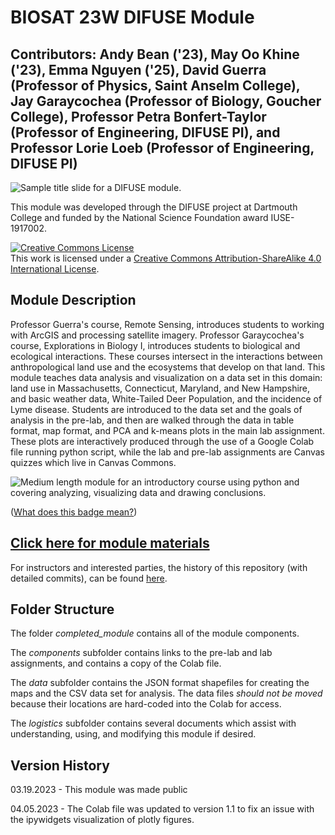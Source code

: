 # BIOSAT 23W DIFUSE Module 

## Contributors: Andy Bean ('23), May Oo Khine ('23), Emma Nguyen ('25), David Guerra (Professor of Physics, Saint Anselm College), Jay Garaycochea (Professor of Biology, Goucher College), Professor Petra Bonfert-Taylor (Professor of Engineering, DIFUSE PI), and Professor Lorie Loeb (Professor of Engineering, DIFUSE PI)

![Sample title slide for a DIFUSE module.](repository-assets/DIFUSE-bio-sat.png)

This module was developed through the DIFUSE project at Dartmouth College and funded by the National Science Foundation award IUSE-1917002.

<a rel="license" href="http://creativecommons.org/licenses/by-sa/4.0/"><img alt="Creative Commons License" style="border-width:0" src="https://i.creativecommons.org/l/by-sa/4.0/88x31.png" /></a><br />This work is licensed under a <a rel="license" href="http://creativecommons.org/licenses/by-sa/4.0/">Creative Commons Attribution-ShareAlike 4.0 International License</a>.

## Module Description 
Professor Guerra's course, Remote Sensing, introduces students to working with ArcGIS and processing satellite imagery. Professor Garaycochea's course, Explorations in Biology I, introduces students to biological and ecological interactions. These courses intersect in the interactions between anthropological land use and the ecosystems that develop on that land. This module teaches data analysis and visualization on a data set in this domain: land use in Massachusetts, Connecticut, Maryland, and New Hampshire, and basic weather data, White-Tailed Deer Population, and the incidence of Lyme disease. Students are introduced to the data set and the goals of analysis in the pre-lab, and then are walked through the data in table format, map format, and PCA and k-means plots in the main lab assignment. These plots are interactively produced through the use of a Google Colab file running python script, while the lab and pre-lab assignments are Canvas quizzes which live in Canvas Commons.  

![Medium length module for an introductory course using python and covering analyzing, visualizing data and drawing conclusions.](repository-assets/sample-badge.png "Medium length module for an introductory course using python and covering analyzing, visualizing data and drawing conclusions.")

(<a href="https://github.com/difuse-dartmouth/.github/blob/8f8f6efff8943871e1fcaa3b6f2daf1531206df6/profile/howto.md">What does this badge mean?</a>)

## [Click here for module materials](completed_module/README.md)

For instructors and interested parties, the history of this repository (with detailed commits), can be found [here](https://github.com/difuse-dartmouth/BIOSAT_W23/commits/main/).

## Folder Structure

The folder *completed_module* contains all of the module components.  

The *components* subfolder contains links to the pre-lab and lab assignments, and contains a copy of the Colab file.

The *data* subfolder contains the JSON format shapefiles for creating the maps and the CSV data set for analysis. The data files *should not be moved* because their locations are hard-coded into the Colab for access. 

The *logistics* subfolder contains several documents which assist with understanding, using, and modifying this module if desired.

## Version History

03.19.2023 - This module was made public

04.05.2023 - The Colab file was updated to version 1.1 to fix an issue with the ipywidgets visualization of plotly figures. 



